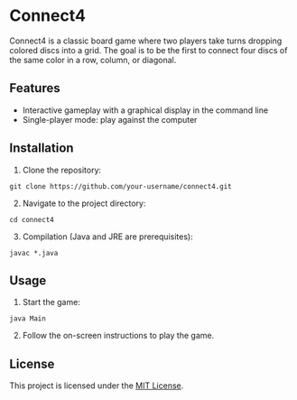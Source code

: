 # Connect4

Connect4 is a classic board game where two players take turns dropping colored discs into a grid. The goal is to be the first to connect four discs of the same color in a row, column, or diagonal.

## Features

- Interactive gameplay with a graphical display in the command line
- Single-player mode: play against the computer

## Installation

1. Clone the repository:

```shell
git clone https://github.com/your-username/connect4.git
```

2. Navigate to the project directory:

```shell
cd connect4
```

3. Compilation (Java and JRE are prerequisites):

```shell
javac *.java
```

## Usage

1. Start the game:

```shell
java Main
```

2. Follow the on-screen instructions to play the game.

## License

This project is licensed under the [MIT License](LICENSE).
